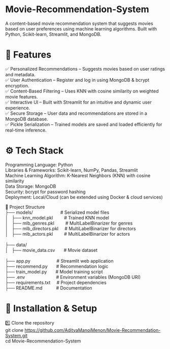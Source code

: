 # Movie-Recommendation-System
A content-based movie recommendation system that suggests movies based on user preferences using machine learning algorithms. Built with Python, Scikit-learn, Streamlit, and MongoDB.

# 🚀 Features
✅ Personalized Recommendations – Suggests movies based on user ratings and metadata. <br> ✅ User Authentication – Register and log in using MongoDB & bcrypt encryption.  <br> ✅ Content-Based Filtering – Uses KNN with cosine similarity on weighted movie features.  <br> ✅ Interactive UI – Built with Streamlit for an intuitive and dynamic user experience.  <br> ✅ Secure Storage – User data and recommendations are stored in a MongoDB database.  <br> ✅ Pickle Serialization – Trained models are saved and loaded efficiently for real-time inference.


# ⚙️ Tech Stack
Programming Language: Python <br> Libraries & Frameworks: Scikit-learn, NumPy, Pandas, Streamlit <br> Machine Learning Algorithm: K-Nearest Neighbors (KNN) with cosine similarity <br> Data Storage: MongoDB <br> Security: bcrypt for password hashing <br> Deployment: Local/Cloud (can be extended using Docker & cloud services)


📂 Project Structure <br>
├── models/&nbsp; &nbsp; &nbsp; &nbsp; &nbsp; &nbsp; &nbsp; &nbsp; &nbsp; &nbsp; &nbsp; # Serialized model files <br>
│ &nbsp;   ├── knn_model.pkl  &nbsp; &nbsp; &nbsp; &nbsp;       # Trained KNN model <br>
│ &nbsp;   ├── mlb_genres.pkl &nbsp; &nbsp; &nbsp; &nbsp;      # MultiLabelBinarizer for genres <br>
│ &nbsp;   ├── mlb_directors.pkl &nbsp; &nbsp;     # MultiLabelBinarizer for directors <br>
│ &nbsp;   ├── mlb_actors.pkl &nbsp; &nbsp; &nbsp; &nbsp;         # MultiLabelBinarizer for actors <br>
<br>
├── data/ <br>
│ &nbsp;   ├── movie_data.csv  &nbsp; &nbsp; &nbsp;      # Movie dataset <br>
<br>
├── app.py  &nbsp; &nbsp; &nbsp; &nbsp; &nbsp; &nbsp; &nbsp; &nbsp; &nbsp; &nbsp;  # Streamlit web application <br>
├── recommend.py &nbsp; &nbsp; &nbsp;             # Recommendation logic <br>
├── train_model.py &nbsp; &nbsp; &nbsp;           # Model training script <br>
├── .env  &nbsp; &nbsp; &nbsp;  &nbsp; &nbsp; &nbsp; &nbsp; &nbsp; &nbsp;  &nbsp; &nbsp; &nbsp; # Environment variables (MongoDB URI) <br>
├── requirements.txt  &nbsp; &nbsp;    # Project dependencies <br>
├── README.md  &nbsp; &nbsp; &nbsp; &nbsp; &nbsp;    # Documentation <br>

# 🚀 Installation & Setup

1️⃣ Clone the repository <br>
git clone https://github.com/AdityaManojMenon/Movie-Recommendation-System.git  <br>
cd Movie-Recommendation-System  <br>
